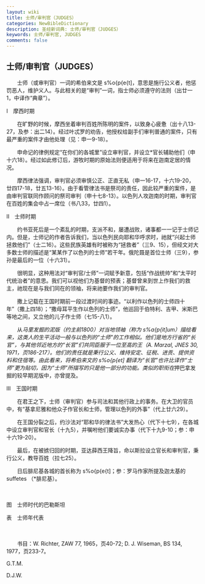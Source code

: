 ```yaml
---
layout: wiki
title: 士师/审判官（JUDGES）
categories: NewBibleDictionary
description: 圣经新词典: 士师/审判官（JUDGES）
keywords: 士师/审判官, JUDGES
comments: false
---
```


## 士师/审判官（JUDGES）

　　士师（或审判官）一词的希伯来文是 s%o{p{e{t]，意思是施行公义者，他惩罚恶人，维护义人。与此相关的是“审判”一词，指士师必须遵守的法则（出廿一1，中译作“典章”）。

Ⅰ　摩西时期

　　在旷野的时候，摩西坐着审判百姓所陈明的案件，以致身心疲惫（出十八13-27，及参：出二14）。经过叶忒罗的劝告，他授权给副手们审判普通的案件，只有最严重的案件才由他处理（见：申一9-18）。

　　申命记的律例规定“在你们的各城里”设立审判官，并设立*官长辅助他们（申十六18）。经过如此修订后，游牧时期的原始法则便适用于将来在迦南定居的情况。

　　摩西律法强调，审判官必须审慎公正、正直无私（申一16-17，十六19-20，廿四17-18，廿五13-16）。由于看管律法书是祭司的责任，因此较严重的案件，是由审判官联同作顾问的祭司审判（申十七8-13）。以色列人攻迦南的时期，审判官在百姓的集会中占一席位（书八33，廿四1）。

Ⅱ　士师时期

　　约书亚死后是一个紊乱的时期，支派不和，屡遭战败，诸事都一一记于士师记内。但是，士师记的作者告诉我们，当以色列民向耶和华呼求时，祂就“兴起士师拯救他们”（士二16）。这些民族英雄有时被称为“拯救者”（三9、15），但经文对大多数士师的描述是“某某作了以色列的士师”若干年。俄陀聂是首位士师（三9），参孙是最后的一位（十六31）。

　　很明显，这种用法对“审判官/士师”一词赋予新意，包括“作战统帅”和“太平时代统治者”的意思。我们可以视他们为基督的预表；基督曾来到世上作我们的救主，祂现在是与我们同在的领袖，将来祂要作我们的审判官。

　　撒上记载在王国时期前一段过渡时间的事迹。“以利作以色列的士师四十年”（撒上四18）；“撒母耳平生作以色列的士师”，他巡回于伯特利、吉甲、米斯巴等地之间，又立他的儿子作士师（七15-八1）。

　　从*马里发掘的泥版（约主前1800）对当地领袖（称为 s%a{p{it]um）描绘看来，这类人的生平活动一般与以色列的“士师”的工作相似。他们是地方行省的“长官”，与其他邻近地方的“长官”们共同臣服于一位至高的王（A. Marzal, JNES 30, 1971，页186-217）。他们的责任就是秉行公义、维持安定、征税、进贡、提供资料和住宿等。由此看来，将希伯来文的 s%o{p{et] 翻译为“长官”也许比译作“士师”更为贴切，因为“士师”所描写的只是他一部分的功能。类似的职衔在*押巴拿发掘的较早期泥版中，亦曾提及。

Ⅲ　王国时期

　　在君王之下，士师（审判官）参与司法和其他行政上的事务。在大卫的官员中，有“基拿尼雅和他众子作官长和士师，管理以色列的外事”（代上廿六29）。

　　在王国分裂之后，约沙法对“耶和华的律法书”大发热心（代下十七9），在各城中设立审判官和官长（十九5），并嘱咐他们要诚实办事（代下十九9-10；参：申十六19-20）。

　　最后，在被掳归回的时期，亚达薛西王降旨，命以斯拉设立官长和审判官，秉行公义，教导百姓（拉七25）。

　　日后腓尼基各城的首长称为 s%o{p{e{t]；参：罗马作家所提及迦太基的 suffetes （*腓尼基）。

　





图　士师时代的巴勒斯坦









表　士师年代表

　

　　书目：W. Richter, ZAW 77, 1965，页40-72; D. J. Wiseman, BS 134, 1977，页233-7。

G.T.M.

D.J.W.






